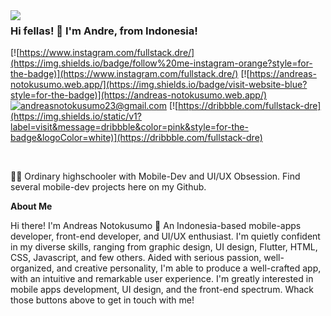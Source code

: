 <img align='left' src="https://github-readme-stats.vercel.app/api?username=fullstack-dre&show_icons=true&theme=radical">

### Hi fellas! 👋  I'm Andre, from Indonesia!

[![https://www.instagram.com/fullstack.dre/](https://img.shields.io/badge/follow%20me-instagram-orange?style=for-the-badge)](https://www.instagram.com/fullstack.dre/)
[![https://andreas-notokusumo.web.app/](https://img.shields.io/badge/visit-website-blue?style=for-the-badge)](https://andreas-notokusumo.web.app/)
[![andreasnotokusumo23@gmail.com](https://img.shields.io/static/v1?label=email&message=me&color=green&logo=gmail&style=for-the-badge&logoColor=white)](mailto:andreasnotokusumo23@gmail.com)
[![https://dribbble.com/fullstack-dre](https://img.shields.io/static/v1?label=visit&message=dribbble&color=pink&style=for-the-badge&logoColor=white)](https://dribbble.com/fullstack-dre)

&nbsp;

👨‍💻 Ordinary highschooler with Mobile-Dev and UI/UX Obsession. Find several mobile-dev projects here on my Github.

**About Me**
&nbsp;

Hi there! I'm Andreas Notokusumo 👋
An Indonesia-based mobile-apps developer, front-end developer, and UI/UX enthusiast. I'm quietly confident in my diverse skills, ranging from graphic design, UI design, Flutter, HTML, CSS, Javascript, and few others. Aided with serious passion, well-organized, and creative personality, I'm able to produce a well-crafted app, with an intuitive and remarkable user experience. I'm greatly interested in mobile apps development, UI design, and the front-end spectrum. Whack those buttons above to get in touch with me!


